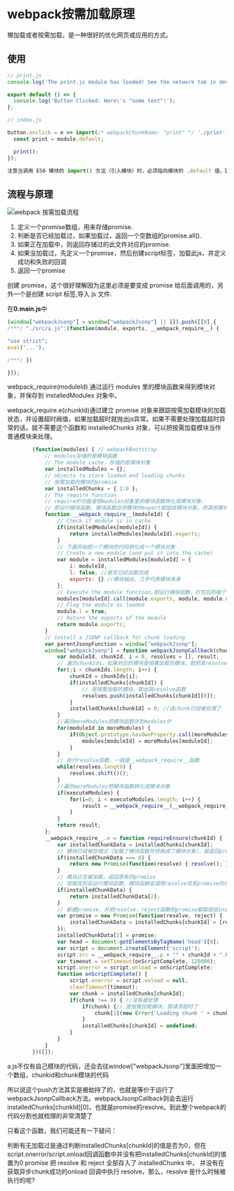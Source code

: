 # webpack按需加载原理

懒加载或者按需加载，是一种很好的优化网页或应用的方式。

## 使用

```js
// print.js
console.log('The print.js module has loaded! See the network tab in dev tools...');

export default () => {
  console.log('Button Clicked: Here\'s "some text"!');
};

// index.js

button.onclick = e => import(/* webpackChunkName: "print" */ './print').then(module => {
  const print = module.default;

  print();
});

注意当调用 ES6 模块的 import() 方法（引入模块）时，必须指向模块的 .default 值，因为它才是 promise 被处理后返回的实际的 module 对象。

```

## 流程与原理

![webpack 按需加载流程](https://tva1.sinaimg.cn/large/007S8ZIlgy1gjusbi6hjoj30qy0me3zj.jpg)

1. 定义一个promise数组，用来存储promise.
1. 判断是否已经加载过，如果加载过，返回一个空数组的promise.all().
1. 如果正在加载中，则返回存储过的此文件对应的promise.
1. 如果没加载过，先定义一个promise，然后创建script标签，加载此js，并定义成功和失败的回调
1. 返回一个promise

创建 promise，这个很好理解因为这里必须是要变成 promise 给后面调用的，另外一个是创建 script 标签,导入 js 文件.

在**0.main.js**中

```js
(window["webpackJsonp"] = window["webpackJsonp"] || []).push([[0],{
/***/ "./src/a.js":(function(module, exports, __webpack_require__) {

"use strict";
eval('...');

/***/ })

}]);
```

webpack_require(moduleId) 通过运行 modules 里的模块函数来得到模块对象，并保存到 installedModules 对象中。

webpack_require.e(chunkId)通过建立 promise 对象来跟踪按需加载模块的加载状态，并设置超时阙值，如果加载超时就抛出js异常。如果不需要处理加载超时异常的话，就不需要这个函数和 installedChunks 对象，可以把按需加载模块当作普通模块来处理。

```js
        (function(modules) { // webpackBootstrap
            // modules存储的是模块函数
            // The module cache，存储的是模块对象
            var installedModules = {};
            // objects to store loaded and loading chunks
            // 按需加载的模块的promise
            var installedChunks = { 2:0 };
            // The require function
            // require的功能是把modules对象里的模块函数转化成模块对象，
            // 即运行模块函数，模块函数会把模块的export赋值给模块对象，供其他模块调用。
            function __webpack_require__(moduleId) {
                // Check if module is in cache
                if(installedModules[moduleId]) {
                    return installedModules[moduleId].exports;
                }
                // 下面开始把一个模块的代码转化成一个模块对象
                // Create a new module (and put it into the cache)
                var module = installedModules[moduleId] = {
                    i: moduleId,
                    l: false, //是否已经加载完成
                    exports: {} //模块输出，几乎代表模块本身
                };
                // Execute the module function,即运行模块函数，打包后的每个模块都是一个函数
                modules[moduleId].call(module.exports, module, module.exports, __webpack_require__);
                // Flag the module as loaded
                module.l = true;
                // Return the exports of the module
                return module.exports;
            }
            // install a JSONP callback for chunk loading
            var parentJsonpFunction = window["webpackJsonp"];
            window["webpackJsonp"] = function webpackJsonpCallback(chunkIds, moreModules, executeModules) {
                var moduleId, chunkId, i = 0, resolves = [], result;
                // 遍历chunkIds，如果对应的模块是按需加载的模块，就把其resolve函数存起来。
                for(;i < chunkIds.length; i++) {
                    chunkId = chunkIds[i];
                    if(installedChunks[chunkId]) {
                        // 是按需加载的模块，取出其resolve函数
                        resolves.push(installedChunks[chunkId][0]);
                    }
                    installedChunks[chunkId] = 0; //该chunk已经被处理了
                }
                //遍历moreModules把模块函数存到modules中
                for(moduleId in moreModules) {
                    if(Object.prototype.hasOwnProperty.call(moreModules, moduleId)) {
                        modules[moduleId] = moreModules[moduleId];
                    }
                }
                // 执行resolve函数，一般是__webpack_require__函数
                while(resolves.length) {
                    resolves.shift()();
                }
                //遍历moreModules把模块函数转化成模块对象
                if(executeModules) {
                    for(i=0; i < executeModules.length; i++) {
                        result = __webpack_require__(__webpack_require__.s = executeModules[i]);
                    }
                }
                return result;
            };
            __webpack_require__.e = function requireEnsure(chunkId) {
                var installedChunkData = installedChunks[chunkId];
                // 模块已经被处理过（加载了模块函数并转换成了模块对象），就返回promise，调用resolve
                if(installedChunkData === 0) {
                    return new Promise(function(resolve) { resolve(); });
                }
                // 模块正在被加载，返回原来的promise
                // 加载完后会运行模块函数，模块函数会调用resolve改变promise的状态
                if(installedChunkData) {
                    return installedChunkData[2];
                }
                // 新建promise，并把resolve，reject函数和promise都赋值给installedChunks[chunkId]，以便全局访问
                var promise = new Promise(function(resolve, reject) {
                    installedChunkData = installedChunks[chunkId] = [resolve, reject];
                });
                installedChunkData[2] = promise;
                var head = document.getElementsByTagName('head')[0];
                var script = document.createElement('script');
                script.src = __webpack_require__.p + "" + chunkId + ".bundle.js";
                var timeout = setTimeout(onScriptComplete, 120000);
                script.onerror = script.onload = onScriptComplete;
                function onScriptComplete() {
                    script.onerror = script.onload = null;
                    clearTimeout(timeout);
                    var chunk = installedChunks[chunkId];
                    if(chunk !== 0) { //没有被处理
                        if(chunk) {// 是按需加载模块，即请求超时了
                            chunk[1](new Error('Loading chunk ' + chunkId + ' failed.'));
                        }
                        installedChunks[chunkId] = undefined;
                    }
                }
            }
        })([]);
```

a.js不仅有自己模块的代码，还会去往window["webpackJsonp"]里面把增加一个数组，chunkid和chunk模块的代码

所以说这个push方法其实是被劫持了的，也就是等价于运行了webpackJsonpCallback方法。webpackJsonpCallback则会去运行installedChunks[chunkId][0]，也就是promise的resolve。到此整个webpack的代码分割也就梳理的非常清楚了

只看这个函数，我们可能还有一下疑问：

判断有无加载过是通过判断installedChunks[chunkId]的值是否为0，但在script.onerror/script.onload回调函数中并没有把installedChunks[chunkId]的值置为0
promise 把 resolve 和 reject 全部存入了 installedChunks 中， 并没有在获取异步chunk成功的onload 回调中执行 resolve，那么，resolve 是什么时候被执行的呢?
